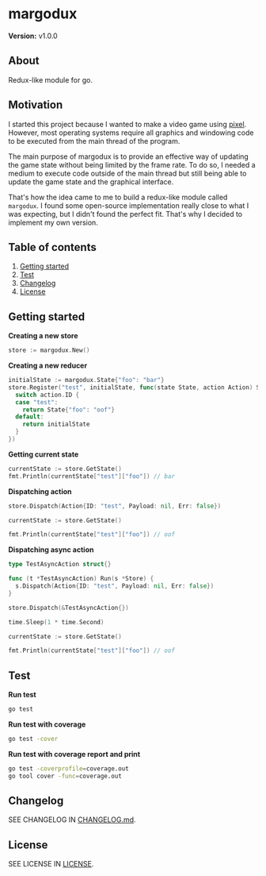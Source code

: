 # margodux

**Version:** v1.0.0

## About

Redux-like module for go.

## Motivation

I started this project because I wanted to make a video game using [pixel](https://github.com/faiface/pixel). However, most operating systems require all graphics and windowing code to be executed from the main thread of the program.

The main purpose of margodux is to provide an effective way of updating the game state without being limited by the frame rate. To do so, I needed a medium to execute code outside of the main thread but still being able to update the game state and the graphical interface.

That's how the idea came to me to build a redux-like module called `margodux`. I found some open-source implementation really close to what I was expecting, but I didn't found the perfect fit. That's why I decided to implement my own version.

## Table of contents

1. [Getting started](#getting-started)
2. [Test](#test)
3. [Changelog](#changelog)
4. [License](#license)

## Getting started

**Creating a new store**

```go
store := margodux.New()
```

**Creating a new reducer**

```go
initialState := margodux.State{"foo": "bar"}
store.Register("test", initialState, func(state State, action Action) State {
  switch action.ID {
  case "test":
    return State{"foo": "oof"}
  default:
    return initialState
  }
})
```

**Getting current state**

```go
currentState := store.GetState()
fmt.Println(currentState["test"]["foo"]) // bar
```

**Dispatching action**

```go
store.Dispatch(Action{ID: "test", Payload: nil, Err: false})

currentState := store.GetState()

fmt.Println(currentState["test"]["foo"]) // oof
```

**Dispatching async action**

```go
type TestAsyncAction struct{}

func (t *TestAsyncAction) Run(s *Store) {
  s.Dispatch(Action{ID: "test", Payload: nil, Err: false})
}

store.Dispatch(&TestAsyncAction{})

time.Sleep(1 * time.Second)

currentState := store.GetState()

fmt.Println(currentState["test"]["foo"]) // oof
```

## Test

**Run test**

```bash
go test
```

**Run test with coverage**

```bash
go test -cover
```

**Run test with coverage report and print**

```bash
go test -coverprofile=coverage.out
go tool cover -func=coverage.out
```

## Changelog

SEE CHANGELOG IN [CHANGELOG.md](CHANGELOG.md).

## License

SEE LICENSE IN [LICENSE](LICENSE).
